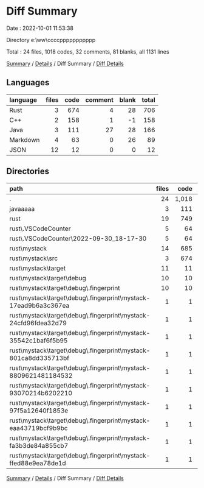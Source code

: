 # Diff Summary

Date : 2022-10-01 11:53:38

Directory e:\\ww\\ccccppppppppppp

Total : 24 files,  1018 codes, 32 comments, 81 blanks, all 1131 lines

[Summary](results.md) / [Details](details.md) / Diff Summary / [Diff Details](diff-details.md)

## Languages
| language | files | code | comment | blank | total |
| :--- | ---: | ---: | ---: | ---: | ---: |
| Rust | 3 | 674 | 4 | 28 | 706 |
| C++ | 2 | 158 | 1 | -1 | 158 |
| Java | 3 | 111 | 27 | 28 | 166 |
| Markdown | 4 | 63 | 0 | 26 | 89 |
| JSON | 12 | 12 | 0 | 0 | 12 |

## Directories
| path | files | code | comment | blank | total |
| :--- | ---: | ---: | ---: | ---: | ---: |
| . | 24 | 1,018 | 32 | 81 | 1,131 |
| javaaaaa | 3 | 111 | 27 | 28 | 166 |
| rust | 19 | 749 | 4 | 54 | 807 |
| rust\\.VSCodeCounter | 5 | 64 | 0 | 26 | 90 |
| rust\\.VSCodeCounter\\2022-09-30_18-17-30 | 5 | 64 | 0 | 26 | 90 |
| rust\\mystack | 14 | 685 | 4 | 28 | 717 |
| rust\\mystack\\src | 3 | 674 | 4 | 28 | 706 |
| rust\\mystack\\target | 11 | 11 | 0 | 0 | 11 |
| rust\\mystack\\target\\debug | 10 | 10 | 0 | 0 | 10 |
| rust\\mystack\\target\\debug\\.fingerprint | 10 | 10 | 0 | 0 | 10 |
| rust\\mystack\\target\\debug\\.fingerprint\\mystack-17ead9b6a3c367ea | 1 | 1 | 0 | 0 | 1 |
| rust\\mystack\\target\\debug\\.fingerprint\\mystack-24cfd96fdea32d79 | 1 | 1 | 0 | 0 | 1 |
| rust\\mystack\\target\\debug\\.fingerprint\\mystack-35542c1baf6f5b95 | 1 | 1 | 0 | 0 | 1 |
| rust\\mystack\\target\\debug\\.fingerprint\\mystack-801ca8dd335713bf | 1 | 1 | 0 | 0 | 1 |
| rust\\mystack\\target\\debug\\.fingerprint\\mystack-8809621481184532 | 1 | 1 | 0 | 0 | 1 |
| rust\\mystack\\target\\debug\\.fingerprint\\mystack-93070214b6202210 | 1 | 1 | 0 | 0 | 1 |
| rust\\mystack\\target\\debug\\.fingerprint\\mystack-97f5a12640f1853e | 1 | 1 | 0 | 0 | 1 |
| rust\\mystack\\target\\debug\\.fingerprint\\mystack-eaa43719bcf9b9bc | 1 | 1 | 0 | 0 | 1 |
| rust\\mystack\\target\\debug\\.fingerprint\\mystack-fa3b3de84a855cb7 | 1 | 1 | 0 | 0 | 1 |
| rust\\mystack\\target\\debug\\.fingerprint\\mystack-ffed88e9ea78de1d | 1 | 1 | 0 | 0 | 1 |

[Summary](results.md) / [Details](details.md) / Diff Summary / [Diff Details](diff-details.md)